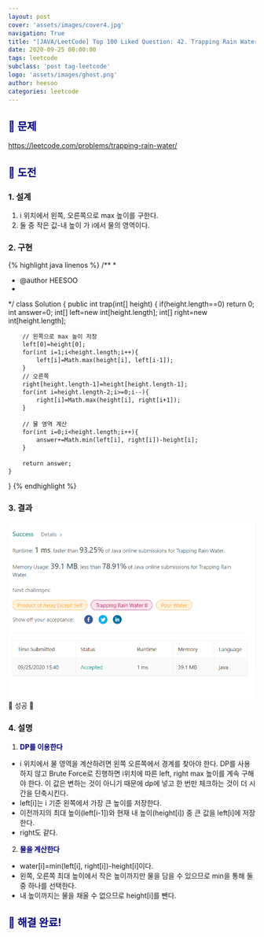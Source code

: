 ```yaml
---
layout: post
cover: 'assets/images/cover4.jpg'
navigation: True
title: "[JAVA/LeetCode] Top 100 Liked Question: 42. Trapping Rain Water"
date: 2020-09-25 00:00:00
tags: leetcode
subclass: 'post tag-leetcode'
logo: 'assets/images/ghost.png'
author: heesoo
categories: leetcode
---
```

## <span style="color:navy">👀 문제</span>
<https://leetcode.com/problems/trapping-rain-water/>

## <span style="color:navy">👊 도전</span>

### 1. 설계
1. i 위치에서 왼쪽, 오른쪽으로 max 높이를 구한다.
2. 둘 중 작은 값-내 높이 가 i에서 물의 영역이다.

### 2. 구현 
{% highlight java linenos %}
/**
 *
 * @author HEESOO
 *
 */
class Solution {
    public int trap(int[] height) {
        if(height.length==0) return 0;
        int answer=0;
        int[] left=new int[height.length];
        int[] right=new int[height.length];
        
        // 왼쪽으로 max 높이 저장
        left[0]=height[0]; 
        for(int i=1;i<height.length;i++){
            left[i]=Math.max(height[i], left[i-1]);
        }
        // 오른쪽
        right[height.length-1]=height[height.length-1];
        for(int i=height.length-2;i>=0;i--){
            right[i]=Math.max(height[i], right[i+1]);
        }
        
        // 물 영역 계산
        for(int i=0;i<height.length;i++){
            answer+=Math.min(left[i], right[i])-height[i];
        }
        
        return answer;
    }
    
}
{% endhighlight %}

### 3. 결과
![실행결과](./assets/images/200925_1.PNG)
🤟 성공 🤟  

### 4. 설명
1. **<span style="color:navy">DP를 이용한다</span>**
- i 위치에서 물 영역을 계산하려면 왼쪽 오른쪽에서 경계를 찾아야 한다. DP를 사용하지 않고 Brute Force로 진행하면 i위치에 따른 left, right max 높이를 계속 구해야 한다. 이 값은 변하는 것이 아니기 때문에 dp에 넣고 한 번만 체크하는 것이 더 시간을 단축시킨다.
- left[i]는 i 기준 왼쪽에서 가장 큰 높이를 저장한다.
- 이전까지의 최대 높이(left[i-1])와 현재 내 높이(height[i]) 중 큰 값을 left[i]에 저장한다.
- right도 같다.

2. **<span style="color:navy">물을 계산한다</span>**
- water[i]=min(left[i], right[i])-height[i]이다.
- 왼쪽, 오른쪽 최대 높이에서 작은 높이까지만 물을 담을 수 있으므로 min을 통해 둘 중 하나를 선택한다.
- 내 높이까지는 물을 채울 수 없으므로 height[i]를 뺀다.
  
## <span style="color:navy">👏 해결 완료!</span>

